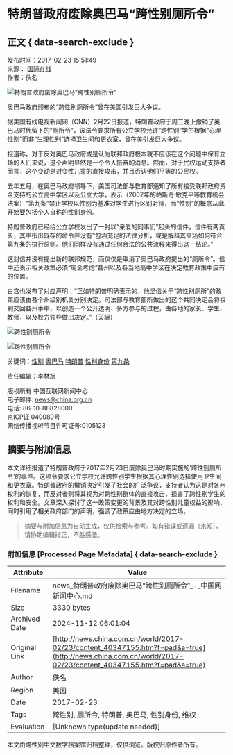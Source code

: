# 特朗普政府废除奥巴马“跨性别厕所令”

## 正文 { data-search-exclude }


发布时间：2017-02-23 15:51:49  
来源： [国际在线](http://news.cri.cn/20170223/456f4f9e-90db-271f-2e29-cd1e1f32ac21.html)  
作者：佚名  

![特朗普政府废除奥巴马“跨性别厕所令”](http://images.china.cn/download/site1000/20170223/7427ea210d491a18db5301)

奥巴马政府颁布的“跨性别厕所令”曾在美国引发巨大争议。

据美国有线电视新闻网（CNN）2月22日报道，特朗普政府于周三晚上撤销了奥巴马时代留下的“厕所令”，该法令要求所有公立学校允许“跨性别”学生根据“心理性别”而非“生理性别”选择卫生间和更衣室，曾在美引发巨大争议。

报道称，对于反对奥巴马政府或是认为联邦政府根本就不应该在这个问题中保有立场的人们来说，这个声明显然是一个令人振奋的消息。然而，对于民权运动支持者而言，这个变动是对变性儿童的直接攻击，并且否认他们平等的公民权。

去年五月，在奥巴马政府领导下，美国司法部与教育部通知了所有接受联邦政府资金支持的公立高中学区以及公立大学，表示（2002年的帕斯奇·敏克平等教育机会法案）“第九条”禁止学校以性别为基准对学生进行区别对待，而“性别”的概念从此开始要包括个人自称的性别身份。

特朗普政府已经给公立学校发出了一封以“亲爱的同事们”起头的信件，信件有两页长，其中指出既存的命令并没有“包涵充足的法律分析，或是解释其立场如何符合第九条的执行原则。他们同样没有通过任何合法的公共流程来得出这一结论。”

这封信并没有提出新的联邦规范，而仅仅是取消了奥巴马政府提出的“厕所令”。信中还表示相关政策必须“周全考虑”各州以及各当地高中学区在决定教育政策中应有的位置。

白宫也发布了对应声明：“正如特朗普明确表示的，他坚信关于“跨性别厕所”的政策应该由各个州级别机关分别决定。司法部与教育部所做出的这个共同决定会将权利交回各州手中，以创造一个公开透明、多方参与的过程，由各地的家长、学生、教师，以及校方领导做出决定。”（天骊）

![跨性别厕所令](http://images.china.cn/images1/ch/2016first/161021-02.jpg)

![跨性别厕所令](http://images.china.cn/images1/ch/2016first/161021-03.jpg)

关键词：[性别](http://search1.china.com.cn/search/searchcn_get.jsp?strUrl=news.china.com.cn&searchText=性别) [奥巴马](http://search1.china.com.cn/search/searchcn_get.jsp?strUrl=news.china.com.cn&searchText=奥巴马) [特朗普](http://search1.china.com.cn/search/searchcn_get.jsp?strUrl=news.china.com.cn&searchText=特朗普) [性别身份](http://search1.china.com.cn/search/searchcn_get.jsp?strUrl=news.china.com.cn&searchText=性别身份) [第九条](http://search1.china.com.cn/search/searchcn_get.jsp?strUrl=news.china.com.cn&searchText=第九条)

责任编辑：李林旭  

版权所有 中国互联网新闻中心  
电子邮件: [news@china.org.cn](mailto:news@china.org.cn)  
电话: 86-10-88828000  
京ICP证 040089号  
网络传播视听节目许可证号:0105123  
<!-- tcd_original_link http://news.china.com.cn/world/2017-02/23/content_40347155.htm?f=pad&a=true -->
## 摘要与附加信息

<!-- tcd_abstract -->
本文详细报道了特朗普政府于2017年2月23日废除奥巴马时期实施的‘跨性别厕所令’的事件。这项令要求公立学校允许跨性别学生根据其心理性别选择使用卫生间和更衣室。特朗普政府的撤销决定引发了社会的广泛争议，支持者认为这是对各州权利的恢复，而反对者则将其视为对跨性别群体的直接攻击，损害了跨性别学生的权利和安全。文章深入探讨了这一政策变更的背景及其对跨性别儿童权益的影响，同时引用了相关政府部门的声明，强调了政策应由地方决定的立场。
<!-- tcd_abstract_end -->

> 摘要与附加信息为自动生成，仅供检索与参考。如有错误或遗漏（未知），请协助编辑指正，不胜感激。

### 附加信息 [Processed Page Metadata] { data-search-exclude }

| Attribute       | Value                                  |
|-----------------|----------------------------------------|
| Filename        | news_特朗普政府废除奥巴马“跨性别厕所令”_-_中国网新闻中心.md                             |
| Size            | 3330 bytes                           |
| Archived Date   | 2024-11-12 06:01:04                             |
| Original Link   | [http://news.china.com.cn/world/2017-02/23/content_40347155.htm?f=pad&a=true](http://news.china.com.cn/world/2017-02/23/content_40347155.htm?f=pad&a=true)                       |
| Author          | 佚名                               |
| Region          | 美国                               |
| Date            | 2017-02-23                                 |
| Tags            | 跨性别, 厕所令, 特朗普, 奥巴马, 性别身份, 维权                                 |
| Evaluation            | [Unknown type(update needed)]                                 |
<!-- tcd_table_end -->

本文由跨性别中文数字档案馆归档整理，仅供浏览。版权归原作者所有。
